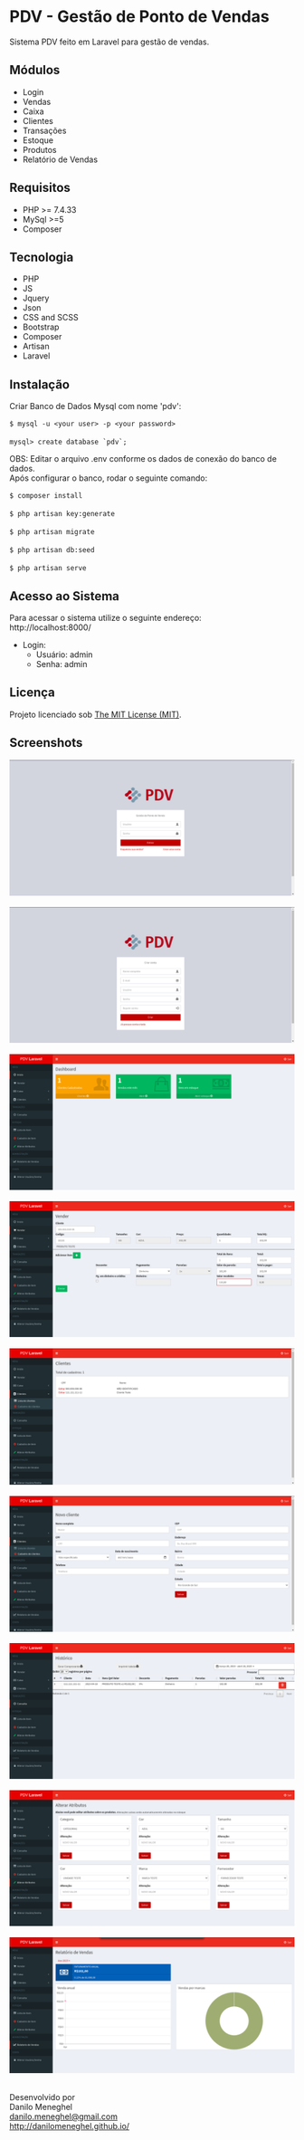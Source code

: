 # PDV - Gestão de Ponto de Vendas

Sistema PDV feito em Laravel para gestão de vendas.

## Módulos

- Login
- Vendas
- Caixa
- Clientes
- Transações
- Estoque
- Produtos
- Relatório de Vendas

## Requisitos

- PHP >= 7.4.33
- MySql >=5
- Composer

## Tecnologia

- PHP
- JS
- Jquery
- Json
- CSS and SCSS
- Bootstrap
- Composer
- Artisan
- Laravel

## Instalação

Criar Banco de Dados Mysql com nome 'pdv':

```
$ mysql -u <your user> -p <your password>

mysql> create database `pdv`;
```
OBS: Editar o arquivo .env conforme os dados de conexão do banco de dados.<br>
Após configurar o banco, rodar o seguinte comando:

```
$ composer install

$ php artisan key:generate

$ php artisan migrate

$ php artisan db:seed

$ php artisan serve
```

## Acesso ao Sistema 

Para acessar o sistema utilize o seguinte endereço:<br>
http://localhost:8000/

- Login: <br>
    - Usuário: admin<br>
    - Senha: admin

## Licença

Projeto licenciado sob <a href="LICENSE">The MIT License (MIT)</a>.

## Screenshots

![Screenshots](screenshots/screenshot01.png) <br><br>
![Screenshots](screenshots/screenshot02.png) <br><br>
![Screenshots](screenshots/screenshot03.png) <br><br>
![Screenshots](screenshots/screenshot04.png) <br><br>
![Screenshots](screenshots/screenshot05.png) <br><br>
![Screenshots](screenshots/screenshot06.png) <br><br>
![Screenshots](screenshots/screenshot07.png) <br><br>
![Screenshots](screenshots/screenshot08.png) <br><br>
![Screenshots](screenshots/screenshot09.png) <br><br>


Desenvolvido por<br>
Danilo Meneghel<br>
danilo.meneghel@gmail.com<br>
http://danilomeneghel.github.io/<br>
